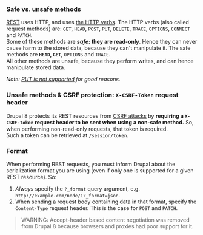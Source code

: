 ### Safe vs. unsafe methods

[REST](https://en.wikipedia.org/wiki/Representational%5Fstate%5Ftransfer) uses HTTP, and uses [the HTTP verbs](https://en.wikipedia.org/wiki/HTTP%5Fverbs). The HTTP verbs (also called request methods) are: `GET`, `HEAD`, `POST`, `PUT`, `DELETE`, `TRACE`, `OPTIONS`, `CONNECT` and `PATCH`.  
Some of these methods are **_safe_: they are read-only**. Hence they can never cause harm to the stored data, because they can't manipulate it. The safe methods are **`HEAD`, `GET`**, `OPTIONS` and `TRACE`.  
All other methods are unsafe, because they perform writes, and can hence manipulate stored data.

_Note: [PUT is not supported](https://groups.drupal.org/node/284948) for good reasons._

### Unsafe methods & CSRF protection: `X-CSRF-Token` request header

Drupal 8 protects its REST resources from [CSRF attacks](https://en.wikipedia.org/wiki/Cross-site%5Frequest%5Fforgery) by **requiring a `X-CSRF-Token` request header to be sent when using a non-safe method.** So, when performing non-read-only requests, that token is required.  
Such a token can be retrieved at `/session/token`.

### Format

When performing REST requests, you must inform Drupal about the serialization format you are using (even if only one is supported for a given REST resource). So:

1. _Always_ specify the `?_format` query argument, e.g. `http://example.com/node/1?_format=json`.
2. When sending a request body containing data in that format, specify the `Content-Type` request header. This is the case for `POST` and `PATCH`.

<!-- note-warning -->
> WARNING: Accept-header based content negotiation was removed from Drupal 8 because browsers and proxies had poor support for it.